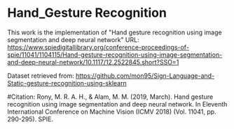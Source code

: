 # Hand_Gesture Recognition
This work is the implementation of "Hand gesture recognition using image segmentation and deep neural network" 
URL: https://www.spiedigitallibrary.org/conference-proceedings-of-spie/11041/1104115/Hand-gesture-recognition-using-image-segmentation-and-deep-neural-network/10.1117/12.2522845.short?SSO=1

Dataset retrieved from: https://github.com/mon95/Sign-Language-and-Static-gesture-recognition-using-sklearn

#Citation:
Rony, M. R. A. H., & Alam, M. M. (2019, March). Hand gesture recognition using image segmentation and deep neural network. In Eleventh International Conference on Machine Vision (ICMV 2018) (Vol. 11041, pp. 290-295). SPIE.
